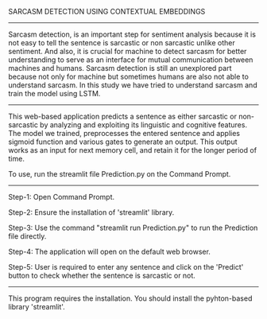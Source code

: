 SARCASM DETECTION USING CONTEXTUAL EMBEDDINGS

--------------------------------------------------------------------------------------------------------------------------------------------------------------------------------------------------------
Sarcasm detection, is an important step for sentiment analysis because it is not easy to tell the sentence is sarcastic or non sarcastic unlike other sentiment. And also, it is crucial for machine to detect sarcasm for better understanding to serve as an interface for mutual communication between machines and humans. Sarcasm detection is still an unexplored part because not only for machine but sometimes humans are also not able to understand sarcasm. In this study we have tried to understand sarcasm and train the model using LSTM.

--------------------------------------------------------------------------------------------------------------------------------------------------------------------------------------------------------
This web-based application predicts a sentence as either sarcastic or non-sarcastic by analyzing and exploiting its linguistic and cognitive features. The model we trained, preprocesses the entered sentence and applies sigmoid function and various gates to generate an output. This output works as an input for next memory cell, and retain it for the longer period of time. 

To use, run the streamlit file Prediction.py on the Command Prompt. 

--------------------------------------------------------------------------------------------------------------------------------------------------------------------------------------------------------
Step-1: Open Command Prompt.

Step-2: Ensure the installation of 'streamlit' library.

Step-3: Use the command "streamlit run Prediction.py" to run the Prediction file directly.

Step-4: The application will open on the default web browser.

Step-5: User is required to enter any sentence and click on the 'Predict' button to check whether the sentence is sarcastic or not.

--------------------------------------------------------------------------------------------------------------------------------------------------------------------------------------------------------
This program requires the installation. 
You should install the pyhton-based library 'streamlit'.

  
